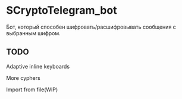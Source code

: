 # SCryptoTelegram_bot
Бот, который способен шифровать/расшифровывать сообщения с выбранным шифром. 
## TODO
Adaptive inline keyboards

More cyphers

Import from file(WIP)